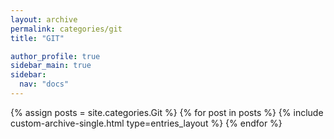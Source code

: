 ```yaml
---
layout: archive
permalink: categories/git
title: "GIT"

author_profile: true
sidebar_main: true
sidebar:
  nav: "docs"
---
```


{% assign posts = site.categories.Git %}
{% for post in posts %}
{% include custom-archive-single.html type=entries_layout %}
{% endfor %}
